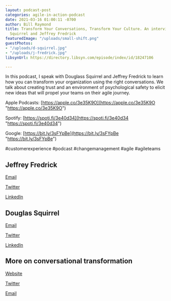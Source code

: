 ```yaml
---
layout: podcast-post
categories: agile-in-action-podcast
date: 2021-03-16 01:00:11 -0700
author: Bill Raymond
title: Transform Your Conversations, Transform Your Culture. An interview with Douglas
  Squirrel and Jeffrey Fredrick
featuredImage: "/uploads/small-shift.png"
guestPhotos:
- "/uploads/d-squirrel.jpg"
- "/uploads/j-fredrick.jpg"
libsynUrl: https://directory.libsyn.com/episode/index/id/18247106

---
```

In this podcast, I speak with Douglass Squirrel and Jeffrey Fredrick to learn how you can transform your organization using the right conversations. We talk about creating trust and an environment of psychological safety to elicit new ideas that will propel your teams on their agile journey. 

Apple Podcasts: [https://apple.co/3e35K9O](https://apple.co/3e35K9O "https://apple.co/3e35K9O")

Spotify: [https://spoti.fi/3e40d34](https://spoti.fi/3e40d34 "https://spoti.fi/3e40d34")

Google: [https://bit.ly/3sFYpBe](https://bit.ly/3sFYpBe "https://bit.ly/3sFYpBe")

\#customerexperience #podcast #changemanagement #agile #agileteams

## Jeffrey Fredrick

[Email](ds@douglassquirrel.com "Email")

[Twitter](https://twitter.com/douglassquirrel "Twitter")

[LinkedIn](https://www.linkedin.com/in/dsquirrel/ "LinkedIn")

## Douglas Squirrel

[Email](jtf@jeffreyfredrick.com "Email")

[Twitter](https://twitter.com/Jtf "Twitter")

[LinkedIn](https://www.linkedin.com/in/jfredrick/ "LinkedIn")

## More on conversational transformation

[Website](https://www.conversationaltransformation.com "Website")

[Twitter](https://twitter.com/TShootingAgile "Twitter")

[Email](info@conversationaltransformation.com "Email")